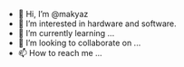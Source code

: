- 👋 Hi, I’m @makyaz
- 👀 I’m interested in hardware and software.
- 🌱 I’m currently learning ...
- 💞️ I’m looking to collaborate on ...
- 📫 How to reach me ...

<!---
makyaz/makyaz is a ✨ special ✨ repository because its `README.md` (this file) appears on your GitHub profile.
You can click the Preview link to take a look at your changes.
--->
